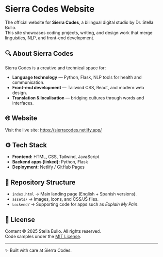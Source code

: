 # Sierra Codes Website

The official website for **Sierra Codes**, a bilingual digital studio by Dr. Stella Bullo.  
This site showcases coding projects, writing, and design work that merge linguistics, NLP, and front-end development.

## 🔍 About Sierra Codes
Sierra Codes is a creative and technical space for:
- **Language technology** — Python, Flask, NLP tools for health and communication.
- **Front-end development** — Tailwind CSS, React, and modern web design.
- **Translation & localisation** — bridging cultures through words and interfaces.

## 🌐 Website
Visit the live site: https://sierracodes.netlify.app/ 

## ⚙️ Tech Stack
- **Frontend:** HTML, CSS, Tailwind, JavaScript  
- **Backend apps (linked):** Python, Flask  
- **Deployment:** Netlify / GitHub Pages  

## 📂 Repository Structure
- `index.html` → Main landing page (English + Spanish versions).  
- `assets/` → Images, icons, and CSS/JS files.  
- `backend/` → Supporting code for apps such as *Explain My Pain*.  

## 📜 License
Content © 2025 Stella Bullo. All rights reserved.  
Code samples under the [MIT License](LICENSE).  

---
✨ Built with care at Sierra Codes.
